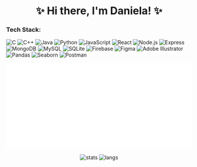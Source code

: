 <h1 align="center">✨ Hi there, I'm Daniela! ✨</h1>

### Tech Stack:

![C](https://img.shields.io/badge/C-00599C?style=flat-square&logo=c&logoColor=white)
![C++](https://img.shields.io/badge/C++-00599C?style=flat-square&logo=c%2b%2b&logoColor=white)
![Java](https://img.shields.io/badge/Java-ED8B00?style=flat-square&logo=java&logoColor=white)
![Python](https://img.shields.io/badge/Python-3776AB?style=flat-square&logo=python&logoColor=white)
![JavaScript](https://img.shields.io/badge/JavaScript-F7DF1E?style=flat-square&logo=javascript&logoColor=black)
![React](https://img.shields.io/badge/React-20232A?style=flat-square&logo=react&logoColor=61DAFB)
![Node.js](https://img.shields.io/badge/Node.js-339933?style=flat-square&logo=nodedotjs&logoColor=white)
![Express](https://img.shields.io/badge/Express.js-000000?style=flat-square&logo=express&logoColor=white)
![MongoDB](https://img.shields.io/badge/MongoDB-47A248?style=flat-square&logo=mongodb&logoColor=white)
![MySQL](https://img.shields.io/badge/MySQL-4479A1?style=flat-square&logo=mysql&logoColor=white)
![SQLite](https://img.shields.io/badge/SQLite-003B57?style=flat-square&logo=sqlite&logoColor=white)
![Firebase](https://img.shields.io/badge/Firebase-FFCA28?style=flat-square&logo=firebase&logoColor=black)
![Figma](https://img.shields.io/badge/Figma-F24E1E?style=flat-square&logo=figma&logoColor=white)
![Adobe Illustrator](https://img.shields.io/badge/Illustrator-FF9A00?style=flat-square&logo=adobeillustrator&logoColor=white)
![Pandas](https://img.shields.io/badge/Pandas-150458?style=flat-square&logo=pandas&logoColor=white)
![Seaborn](https://img.shields.io/badge/Seaborn-268BD2?style=flat-square)
![Postman](https://img.shields.io/badge/Postman-FF6C37?style=flat-square&logo=postman&logoColor=white)

<p align="center">
  <img src="https://github.com/blackmajique/blackmajique/raw/output/github-contribution-grid-snake.svg" alt="snake animation" />
</p>

<p align="center">
  <img src="https://github-readme-stats.vercel.app/api?username=blackmajique&show_icons=true&theme=tokyonight" alt="stats"/>
  <img src="https://github-readme-stats.vercel.app/api/top-langs/?username=blackmajique&layout=compact&theme=tokyonight" alt="langs"/>
</p>
